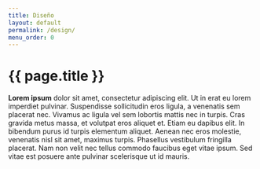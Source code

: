 ```yaml
---
title: Diseño
layout: default
permalink: /design/
menu_order: 0
---
```

# {{ page.title }}

**Lorem ipsum** dolor sit amet, consectetur adipiscing elit. Ut in erat eu lorem imperdiet pulvinar. Suspendisse sollicitudin eros ligula, a venenatis sem placerat nec. Vivamus ac ligula vel sem lobortis mattis nec in turpis. Cras gravida metus massa, et volutpat eros aliquet et. Etiam eu dapibus elit. In bibendum purus id turpis elementum aliquet. Aenean nec eros molestie, venenatis nisl sit amet, maximus turpis. Phasellus vestibulum fringilla placerat. Nam non velit nec tellus commodo faucibus eget vitae ipsum. Sed vitae est posuere ante pulvinar scelerisque ut id mauris.
